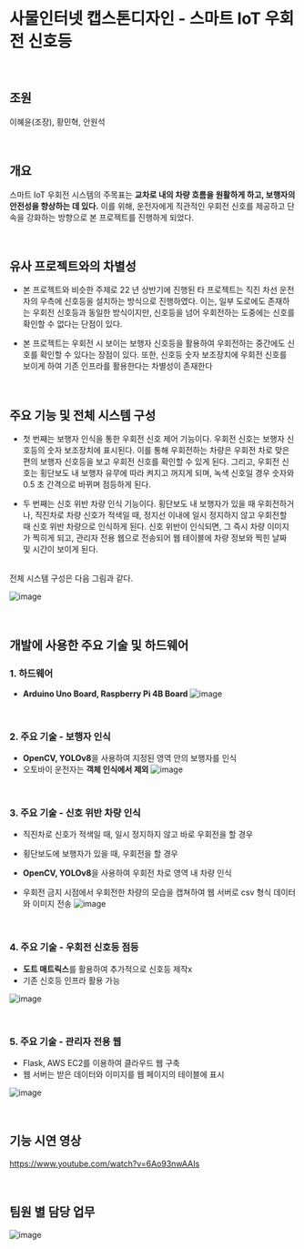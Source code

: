 # 사물인터넷 캡스톤디자인 - 스마트 IoT 우회전 신호등
<br>

## 조원
이혜윤(조장), 황민혁, 안원석

<br>

## 개요
스마트 IoT 우회전 시스템의 주목표는 **교차로 내의 차량 흐름을 원활하게 하고,
보행자의 안전성을 향상하는 데 있다.** 이를 위해, 운전자에게 직관적인 우회전 신호를
제공하고 단속을 강화하는 방향으로 본 프로젝트를 진행하게 되었다.

<br>

## 유사 프로젝트와의 차별성
* 본 프로젝트와 비슷한 주제로 22 년 상반기에 진행된 타 프로젝트는 직진 차선
운전자의 우측에 신호등을 설치하는 방식으로 진행하였다. 이는, 일부 도로에도 존재하는
우회전 신호등과 동일한 방식이지만, 신호등을 넘어 우회전하는 도중에는 신호를 확인할
수 없다는 단점이 있다.

* 본 프로젝트는 우회전 시 보이는 보행자 신호등을 활용하여 우회전하는 중간에도
신호를 확인할 수 있다는 장점이 있다. 또한, 신호등 숫자 보조장치에 우회전 신호를
보이게 하여 기존 인프라를 활용한다는 차별성이 존재한다

<br>

## 주요 기능 및 전체 시스템 구성
* 첫 번째는 보행자 인식을 통한 우회전 신호 제어 기능이다. 우회전 신호는 보행자
신호등의 숫자 보조장치에 표시된다. 이를 통해 우회전하는 차량은 우회전 차로 맞은편의
보행자 신호등을 보고 우회전 신호를 확인할 수 있게 된다. 그리고, 우회전 신호는
횡단보도 내 보행자 유무에 따라 켜지고 꺼지게 되며, 녹색 신호일 경우 숫자와 0.5 초
간격으로 바뀌며 점등하게 된다.

* 두 번째는 신호 위반 차량 인식 기능이다. 횡단보도 내 보행자가 있을 때 우회전하거나,
직진차로 차량 신호가 적색일 때, 정지선 이내에 일시 정지하지 않고 우회전할 때 신호
위반 차량으로 인식하게 된다. 신호 위반이 인식되면, 그 즉시 차량 이미지가 찍히게 되고,
관리자 전용 웹으로 전송되어 웹 테이블에 차량 정보와 찍힌 날짜 및 시간이 보이게 된다.

<br>
전체 시스템 구성은 다음 그림과 같다.

![image](https://github.com/user-attachments/assets/4401aa63-0bc7-4ba0-a28b-11384228e25c)

<br>

## 개발에 사용한 주요 기술 및 하드웨어
### 1. 하드웨어
* **Arduino Uno Board, Raspberry Pi 4B Board**
![image](https://github.com/user-attachments/assets/b4b37e5c-bc24-42c3-bf36-14061fd64333)

<br>

### 2. 주요 기술 - 보행자 인식
* **OpenCV, YOLOv8**을 사용하여 지정된 영역 안의 보행자를 인식<br>
* 오토바이 운전자는 **객체 인식에서 제외**
![image](https://github.com/user-attachments/assets/adcb7369-23f0-4655-9739-643c73e18b22)

<br>

### 3. 주요 기술 - 신호 위반 차량 인식
* 직진차로 신호가 적색일 때, 일시 정지하지 않고 바로 우회전을 할 경우
* 횡단보도에 보행자가 있을 때, 우회전을 할 경우

* **OpenCV, YOLOv8**을 사용하여 우회전 차로 영역 내 차량 인식
* 우회전 금지 시점에서 우회전한 차량의 모습을 캡쳐하여 웹 서버로 csv 형식 데이터와 이미지 전송
![image](https://github.com/user-attachments/assets/41ac85ee-7b02-480c-b915-714382255734)

<br>

### 4. 주요 기술 - 우회전 신호등 점등
* **도트 매트릭스**를 활용하여 추가적으로 신호등 제작x
* 기존 신호등 인프라 활용 가능
  
![image](https://github.com/user-attachments/assets/bc4f4733-f334-49ef-aa3e-ce1170d1459e)

<br>

### 5. 주요 기술 - 관리자 전용 웹
* Flask, AWS EC2를 이용하여 클라우드 웹 구축
* 웹 서버는 받은 데이터와 이미지를 웹 페이지의 테이블에 표시

![image](https://github.com/user-attachments/assets/f523efc9-8c4a-4952-b643-a1e754f81285)

<br>

## 기능 시연 영상
https://www.youtube.com/watch?v=6Ao93nwAAIs

<br>

## 팀원 별 담당 업무


![image](https://github.com/user-attachments/assets/1b8c4a2a-036f-473f-b81f-13e9de119aa6)

